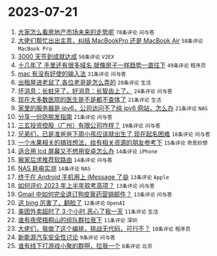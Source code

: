 # 2023-07-21

1. [大家怎么看房地产市场未来的走势呢](https://www.v2ex.com/t/958478) `78条评论` `问与答`
1. [大佬们帮忙出出主意，纠结 MacBookPro 还是 MacBook Air](https://www.v2ex.com/t/958494) `58条评论` `MacBook Pro`
1. [3000 天签到成就达成](https://www.v2ex.com/t/958476) `50条评论` `V2EX`
1. [十几年了 手里还有很多域名 就像房子一样趋势一直往下](https://www.v2ex.com/t/958502) `49条评论` `程序员`
1. [mac 有没有好使的输入法](https://www.v2ex.com/t/958499) `31条评论` `问与答`
1. [出租屋进老鼠了,各位老哥是怎么弄的](https://www.v2ex.com/t/958534) `28条评论` `生活`
1. [坏消息：长蛀牙了，好消息：长智齿上了。](https://www.v2ex.com/t/958503) `24条评论` `问与答`
1. [现在大多数医院的医生是不是都不查体了](https://www.v2ex.com/t/958526) `21条评论` `生活`
1. [家里的服务器是 ipv6，公司访问不了纯 ipv6 网站，怎么办](https://www.v2ex.com/t/958520) `21条评论` `NAS`
1. [分享一份防脱发指南](https://www.v2ex.com/t/958501) `21条评论` `问与答`
1. [三玄投资控股（广州）有限公司咋样？](https://www.v2ex.com/t/958521) `19条评论` `问与答`
1. [兄弟们，已是准爸爸下周小孩应该就出生了 现在起名困难](https://www.v2ex.com/t/958513) `18条评论` `问与答`
1. [一个水果相关的搞钱想法，给有相关资源的朋友参考下](https://www.v2ex.com/t/958543) `15条评论` `奇思妙想`
1. [适合用 lcd 屏幕又不想用安卓怎么办](https://www.v2ex.com/t/958515) `14条评论` `iPhone`
1. [搬家后求推荐软路由](https://www.v2ex.com/t/958497) `14条评论` `问与答`
1. [NAS 耗电实测](https://www.v2ex.com/t/958488) `14条评论` `NAS`
1. [终于在 Android 手机用上 iMessage 了😄](https://www.v2ex.com/t/958524) `13条评论` `Apple`
1. [如何评价 2023 年上半年软考高项？](https://www.v2ex.com/t/958506) `13条评论` `问与答`
1. [Gmail 中如何完全退订狗皮膏药营销邮件？](https://www.v2ex.com/t/958475) `13条评论` `问与答`
1. [这 bing 厉害了，翻脸了](https://www.v2ex.com/t/958532) `12条评论` `OpenAI`
1. [美团外卖超时了 3 个小时,恶心了我一天](https://www.v2ex.com/t/958510) `11条评论` `生活`
1. [谁有夜爬梧桐山的组队群拉我下](https://www.v2ex.com/t/958482) `11条评论` `深圳`
1. [大佬们，我做了这个编排，挑战无代码，可行不？](https://www.v2ex.com/t/958507) `10条评论` `程序员`
1. [新能源汽车安全性讨论](https://www.v2ex.com/t/958533) `9条评论` `问与答`
1. [谁有线下打游戏小聚的群啊，拉我一个](https://www.v2ex.com/t/958519) `8条评论` `北京`
